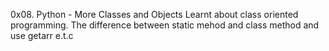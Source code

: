 0x08. Python - More Classes and Objects
Learnt about class oriented programming.
The difference between static mehod and class method and use getarr e.t.c
